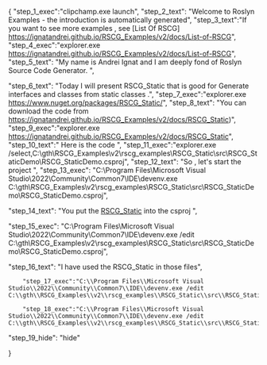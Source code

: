 {
    "step_1_exec":"clipchamp.exe launch",
    "step_2_text": "Welcome to Roslyn Examples - the introduction is automatically generated",
    "step_3_text":"If you want to see more examples , see  [List Of RSCG] https://ignatandrei.github.io/RSCG_Examples/v2/docs/List-of-RSCG",
    "step_4_exec":"explorer.exe https://ignatandrei.github.io/RSCG_Examples/v2/docs/List-of-RSCG",
    "step_5_text": "My name is Andrei Ignat and I am deeply fond of Roslyn Source Code Generator. ",

"step_6_text": "Today I will present RSCG_Static  that is good for Generate interfaces and classes from static classes .",
"step_7_exec":"explorer.exe https://www.nuget.org/packages/RSCG_Static/",
"step_8_text": "You can download the code from https://ignatandrei.github.io/RSCG_Examples/v2/docs/RSCG_Static)",
"step_9_exec":"explorer.exe https://ignatandrei.github.io/RSCG_Examples/v2/docs/RSCG_Static",
"step_10_text":" Here is the code ",
"step_11_exec":"explorer.exe /select,C:\\gth\\RSCG_Examples\\v2\\rscg_examples\\RSCG_Static\\src\\RSCG_StaticDemo\\RSCG_StaticDemo.csproj",
"step_12_text": "So , let's start the project ",
"step_13_exec": "C:\\Program Files\\Microsoft Visual Studio\\2022\\Community\\Common7\\IDE\\devenv.exe C:\\gth\\RSCG_Examples\\v2\\rscg_examples\\RSCG_Static\\src\\RSCG_StaticDemo\\RSCG_StaticDemo.csproj",

"step_14_text": "You put the  [RSCG_Static](https://www.nuget.org/packages/RSCG_Static/) into the csproj ",

"step_15_exec": "C:\\Program Files\\Microsoft Visual Studio\\2022\\Community\\Common7\\IDE\\devenv.exe /edit C:\\gth\\RSCG_Examples\\v2\\rscg_examples\\RSCG_Static\\src\\RSCG_StaticDemo\\RSCG_StaticDemo.csproj",

"step_16_text": "I have used the RSCG_Static in those files",


        "step_17_exec":"C:\\Program Files\\Microsoft Visual Studio\\2022\\Community\\Common7\\IDE\\devenv.exe /edit C:\\gth\\RSCG_Examples\\v2\\rscg_examples\\RSCG_Static\\src\\RSCG_StaticDemo\\StaticToInterface.cs",
    
        "step_18_exec":"C:\\Program Files\\Microsoft Visual Studio\\2022\\Community\\Common7\\IDE\\devenv.exe /edit C:\\gth\\RSCG_Examples\\v2\\rscg_examples\\RSCG_Static\\src\\RSCG_StaticDemo\\Program.cs",
    
"step_19_hide": "hide"


}